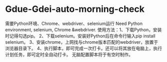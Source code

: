 # Gdue-Gdei-auto-morning-check
需要Python环境、Chrome、webdriver、selenium运行
Need Python environment, selenium, Chrome &webdriver.
使用方法：1、下载Python，安装时记得勾选pip。
2、下载selenium。安装好Python后在命令行输入pip install selenium。
3、安装chrome，上网找与chrome版本匹配的webdriver，放置于浏览器目录下。
4、执行脚本，即可完成一次打卡。还可以将其放在电脑上，执行计划任务，即可定时全自动打卡。
无脑配置脚本将于有空时制作。
